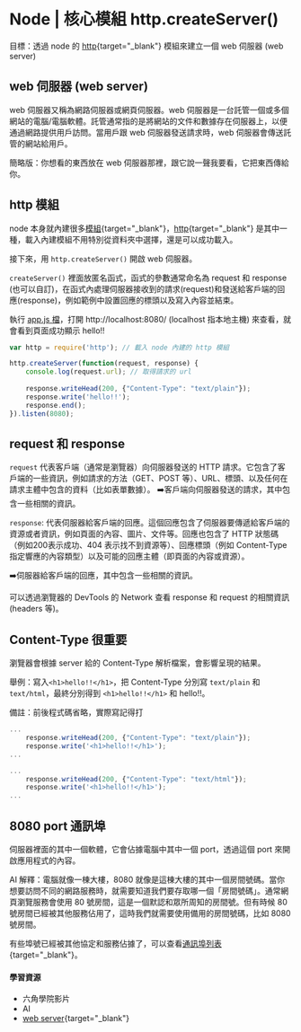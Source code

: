 # Node | 核心模組 http.createServer()
目標：透過 node 的 [http](https://nodejs.org/docs/latest/api/http.html){target="_blank"} 模組來建立一個 web 伺服器 (web server)

## web 伺服器 (web server)
web 伺服器又稱為網路伺服器或網頁伺服器。web 伺服器是一台託管一個或多個網站的電腦/電腦軟體。託管通常指的是將網站的文件和數據存在伺服器上，以便通過網路提供用戶訪問。當用戶跟 web 伺服器發送請求時，web 伺服器會傳送託管的網站給用戶。

簡略版：你想看的東西放在 web 伺服器那裡，跟它說一聲我要看，它把東西傳給你。

## http 模組
node 本身就內建很多[模組](https://nodejs.org/docs/latest/api/){target="_blank"}，[http](https://nodejs.org/docs/latest/api/http.html){target="_blank"} 是其中一種，載入內建模組不用特別從資料夾中選擇，還是可以成功載入。

接下來，用 `http.createServer()` 開啟 web 伺服器。

`createServer()` 裡面放匿名函式，函式的參數通常命名為 request 和 response (也可以自訂)，在函式內處理伺服器接收到的請求(request)和發送給客戶端的回應(response)，例如範例中設置回應的標頭以及寫入內容並結束。

執行 [app.js 檔]()，打開 http://localhost:8080/ (localhost 指本地主機) 來查看，就會看到頁面成功顯示 hello!!
```js
var http = require('http'); // 載入 node 內建的 http 模組

http.createServer(function(request, response) {
	console.log(request.url); // 取得請求的 url
	​
	response.writeHead(200, {"Content-Type": "text/plain"});
	response.write('hello!!');
	response.end();
}).listen(8080);
```

## request 和 response
`request` 代表客戶端（通常是瀏覽器）向伺服器發送的 HTTP 請求。它包含了客戶端的一些資訊，例如請求的方法（GET、POST 等）、URL、標頭、以及任何在請求主體中包含的資料（比如表單數據）。
➡️客戶端向伺服器發送的請求，其中包含一些相關的資訊。

`response`: 代表伺服器給客戶端的回應。這個回應包含了伺服器要傳遞給客戶端的資源或者資訊，例如頁面的內容、圖片、文件等。回應也包含了 HTTP 狀態碼（例如200表示成功、404 表示找不到資源等）、回應標頭（例如 Content-Type 指定響應的內容類型）以及可能的回應主體（即頁面的內容或資源）。

➡️伺服器給客戶端的回應，其中包含一些相關的資訊。


可以透過瀏覽器的 DevTools 的 Network 查看 response 和 request 的相關資訊 (headers 等)。


## Content-Type 很重要
瀏覽器會根據 server 給的 Content-Type 解析檔案，會影響呈現的結果。

舉例：寫入`<h1>hello!!</h1>`，把 Content-Type 分別寫 `text/plain` 和 `text/html`，最終分別得到 `<h1>hello!!</h1>` 和 hello!!。

備註：前後程式碼省略，實際寫記得打
```js
...​
	response.writeHead(200, {"Content-Type": "text/plain"});
	response.write('<h1>hello!!</h1>');
...
```
```js
...
	response.writeHead(200, {"Content-Type": "text/html"});
	response.write('<h1>hello!!</h1>');
...​
```

## 8080 port 通訊埠
伺服器裡面的其中一個軟體，它會佔據電腦中其中一個 port，透過這個 port 來開啟應用程式的內容。

AI 解釋：電腦就像一棟大樓，8080 就像是這棟大樓的其中一個房間號碼。當你想要訪問不同的網路服務時，就需要知道我們要存取哪一個「房間號碼」。通常網頁瀏覽服務會使用 80 號房間，這是一個默認和眾所周知的房間號。但有時候 80 號房間已經被其他服務佔用了，這時我們就需要使用備用的房間號碼，比如 8080 號房間。

有些埠號已經被其他協定和服務佔據了，可以查看[通訊埠列表](https://zh.wikipedia.org/wiki/TCP/UDP%E7%AB%AF%E5%8F%A3%E5%88%97%E8%A1%A8){target="_blank"}。

#### 學習資源
* 六角學院影片
* AI
* [web server](https://developer.mozilla.org/en-US/docs/Learn/Common_questions/Web_mechanics/Pages_sites_servers_and_search_engines#web_server_2){target="_blank"}
